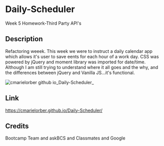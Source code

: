 # Daily-Scheduler
Week 5 Homework-Third Party API's



## Description
Refactoring weeek. This week we were to instruct a daily calendar app which allows it's user to save eents for each hour of a work day. CSS was powered by jQuery and moment library was imported for date/time.
Although I am still trying to understand where it all goes and the why, and the differences between jQuery and Vanilla JS...it's functional. 


![cmarielorber github io_Daily-Scheduler_](https://user-images.githubusercontent.com/109984761/198393627-5a0cc23e-de32-4ec7-a100-ad59196c7e8e.png)


## Link

https://cmarielorber.github.io/Daily-Scheduler/

## Credits

Bootcamp Team and askBCS and Classmates and Google
